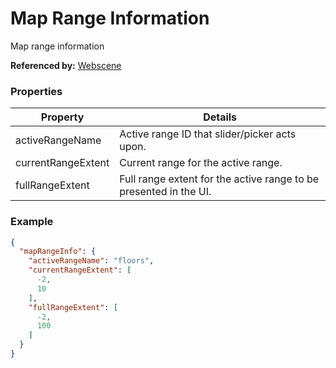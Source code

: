 # Map Range Information

Map range information

**Referenced by:** [Webscene](webscene.md)

### Properties

| Property | Details
| --- | ---
| activeRangeName | Active range ID that slider/picker acts upon.
| currentRangeExtent | Current range for the active range.
| fullRangeExtent | Full range extent for the active range to be presented in the UI.


### Example

```json
{
  "mapRangeInfo": {
    "activeRangeName": "floors",
    "currentRangeExtent": [
      -2,
      10
    ],
    "fullRangeExtent": [
      -2,
      100
    ]
  }
}
```

